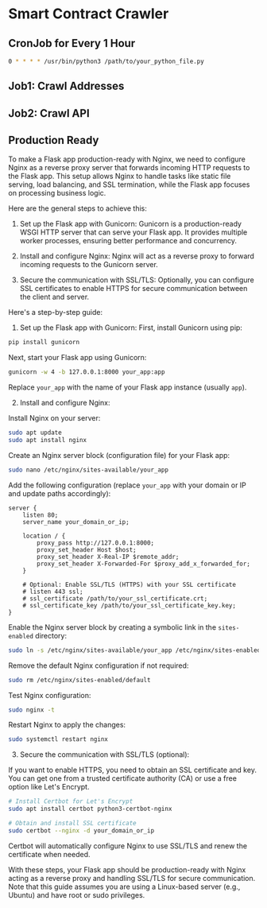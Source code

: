 # Smart Contract Crawler

## CronJob for Every 1 Hour
```sh
0 * * * * /usr/bin/python3 /path/to/your_python_file.py
```

## Job1: Crawl Addresses

## Job2: Crawl API

## Production Ready
To make a Flask app production-ready with Nginx, we need to configure Nginx as a reverse proxy server that forwards incoming HTTP requests to the Flask app. This setup allows Nginx to handle tasks like static file serving, load balancing, and SSL termination, while the Flask app focuses on processing business logic.

Here are the general steps to achieve this:

1. Set up the Flask app with Gunicorn: Gunicorn is a production-ready WSGI HTTP server that can serve your Flask app. It provides multiple worker processes, ensuring better performance and concurrency.

2. Install and configure Nginx: Nginx will act as a reverse proxy to forward incoming requests to the Gunicorn server.

3. Secure the communication with SSL/TLS: Optionally, you can configure SSL certificates to enable HTTPS for secure communication between the client and server.

Here's a step-by-step guide:

1. Set up the Flask app with Gunicorn:
First, install Gunicorn using pip:

```bash
pip install gunicorn
```

Next, start your Flask app using Gunicorn:

```bash
gunicorn -w 4 -b 127.0.0.1:8000 your_app:app
```

Replace `your_app` with the name of your Flask app instance (usually `app`).

2. Install and configure Nginx:

Install Nginx on your server:

```bash
sudo apt update
sudo apt install nginx
```

Create an Nginx server block (configuration file) for your Flask app:

```bash
sudo nano /etc/nginx/sites-available/your_app
```

Add the following configuration (replace `your_app` with your domain or IP and update paths accordingly):

```
server {
    listen 80;
    server_name your_domain_or_ip;

    location / {
        proxy_pass http://127.0.0.1:8000;
        proxy_set_header Host $host;
        proxy_set_header X-Real-IP $remote_addr;
        proxy_set_header X-Forwarded-For $proxy_add_x_forwarded_for;
    }

    # Optional: Enable SSL/TLS (HTTPS) with your SSL certificate
    # listen 443 ssl;
    # ssl_certificate /path/to/your_ssl_certificate.crt;
    # ssl_certificate_key /path/to/your_ssl_certificate_key.key;
}
```

Enable the Nginx server block by creating a symbolic link in the `sites-enabled` directory:

```bash
sudo ln -s /etc/nginx/sites-available/your_app /etc/nginx/sites-enabled/
```

Remove the default Nginx configuration if not required:

```bash
sudo rm /etc/nginx/sites-enabled/default
```

Test Nginx configuration:

```bash
sudo nginx -t
```

Restart Nginx to apply the changes:

```bash
sudo systemctl restart nginx
```

3. Secure the communication with SSL/TLS (optional):

If you want to enable HTTPS, you need to obtain an SSL certificate and key. You can get one from a trusted certificate authority (CA) or use a free option like Let's Encrypt.

```bash
# Install Certbot for Let's Encrypt
sudo apt install certbot python3-certbot-nginx

# Obtain and install SSL certificate
sudo certbot --nginx -d your_domain_or_ip
```

Certbot will automatically configure Nginx to use SSL/TLS and renew the certificate when needed.

With these steps, your Flask app should be production-ready with Nginx acting as a reverse proxy and handling SSL/TLS for secure communication. Note that this guide assumes you are using a Linux-based server (e.g., Ubuntu) and have root or sudo privileges.
